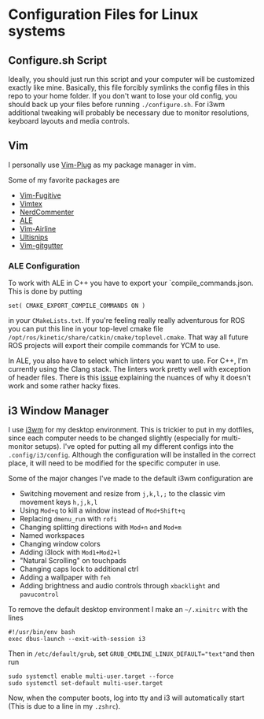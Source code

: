 # Configuration Files for Linux systems

## Configure.sh Script
Ideally, you should just run this script and your computer will be customized exactly like mine. Basically, this file forcibly symlinks the config files in this repo to your home folder. If you don't want to lose your old config, you should back up your files before running `./configure.sh`. For i3wm additional tweaking will probably be necessary due to monitor resolutions, keyboard layouts and media controls.

## Vim
I personally use [Vim-Plug](https://github.com/junegunn/vim-plug) as my package manager in vim.

Some of my favorite packages are

* [Vim-Fugitive](https://github.com/tpope/vim-fugitive)
* [Vimtex](https://github.com/lervag/vimtex)
* [NerdCommenter](https://github.com/scrooloose/nerdcommenter)
* [ALE](https://github.com/w0rp/ale)
* [Vim-Airline](https://github.com/vim-airline/vim-airline)
* [Ultisnips](https://github.com/SirVer/ultisnips)
* [Vim-gitgutter](https://github.com/airblade/vim-gitgutter)

### ALE Configuration
To work with ALE in C++ you have to export your `compile_commands.json. This is done by putting
```
set( CMAKE_EXPORT_COMPILE_COMMANDS ON )
```

in your `CMakeLists.txt`. If you're feeling really really adventurous for ROS you can put this line in your top-level cmake file `/opt/ros/kinetic/share/catkin/cmake/toplevel.cmake`. That way all future ROS projects will export their compile commands for YCM to use.

In ALE, you also  have to select which linters you want to use. For C++, I'm currently using the Clang stack. The linters work pretty well with exception of header files. There is this [issue](https://github.com/w0rp/ale/issues/782) explaining the nuances of why it doesn't work and some rather hacky fixes.

## i3 Window Manager
I use [i3wm](https://i3wm.org/) for my desktop environment. This is trickier to put in my dotfiles, since each computer needs to be changed slightly (especially for multi-monitor setups). I've opted for putting all my different configs into the `.config/i3/config`. Although the configuration will be installed in the correct place, it will need to be modified for the specific computer in use.

Some of the major changes I've made to the default i3wm configuration are

* Switching movement and resize from `j,k,l,;` to the classic vim movement keys `h,j,k,l`
* Using `Mod+q` to kill a window instead of `Mod+Shift+q`
* Replacing `dmenu_run` with `rofi`
* Changing splitting directions with `Mod+n` and `Mod+m`
* Named workspaces
* Changing window colors
* Adding i3lock with `Mod1+Mod2+l`
* "Natural Scrolling" on touchpads
* Changing caps lock to additional ctrl
* Adding a wallpaper with `feh`
* Adding brightness and audio controls through `xbacklight` and `pavucontrol`

To remove the default desktop environment I make an `~/.xinitrc` with the lines

```
#!/usr/bin/env bash
exec dbus-launch --exit-with-session i3
```

Then in `/etc/default/grub`, set `GRUB_CMDLINE_LINUX_DEFAULT="text"`and then run
```
sudo systemctl enable multi-user.target --force
sudo systemctl set-default multi-user.target
```
Now, when the computer boots, log into tty and i3 will automatically start (This is due to a line in my `.zshrc`).

